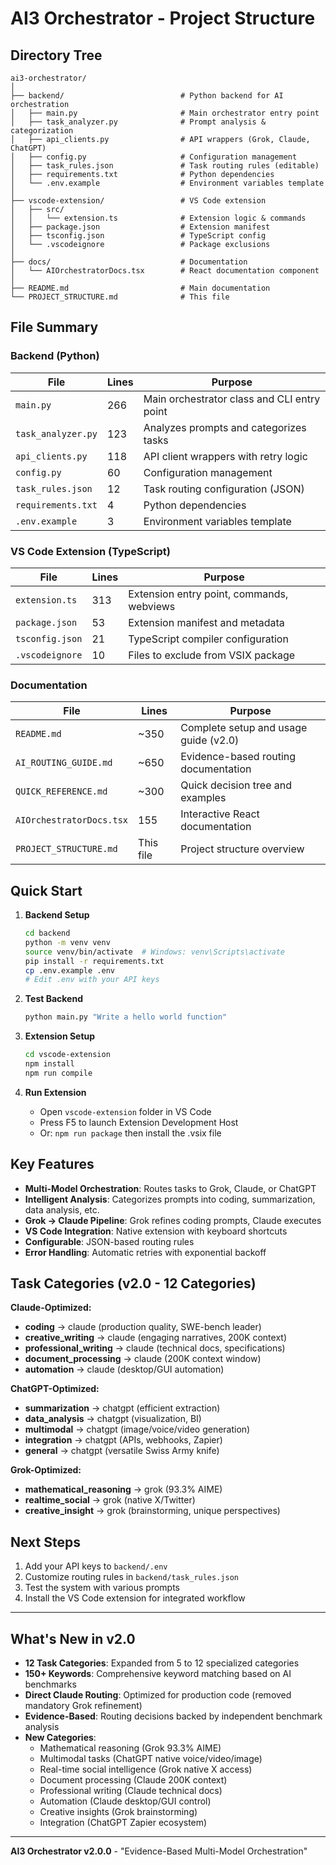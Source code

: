 # AI3 Orchestrator - Project Structure

## Directory Tree

```
ai3-orchestrator/
│
├── backend/                          # Python backend for AI orchestration
│   ├── main.py                       # Main orchestrator entry point
│   ├── task_analyzer.py              # Prompt analysis & categorization
│   ├── api_clients.py                # API wrappers (Grok, Claude, ChatGPT)
│   ├── config.py                     # Configuration management
│   ├── task_rules.json               # Task routing rules (editable)
│   ├── requirements.txt              # Python dependencies
│   └── .env.example                  # Environment variables template
│
├── vscode-extension/                 # VS Code extension
│   ├── src/
│   │   └── extension.ts              # Extension logic & commands
│   ├── package.json                  # Extension manifest
│   ├── tsconfig.json                 # TypeScript config
│   └── .vscodeignore                 # Package exclusions
│
├── docs/                             # Documentation
│   └── AIOrchestratorDocs.tsx        # React documentation component
│
├── README.md                         # Main documentation
└── PROJECT_STRUCTURE.md              # This file
```

## File Summary

### Backend (Python)

| File | Lines | Purpose |
|------|-------|---------|
| `main.py` | 266 | Main orchestrator class and CLI entry point |
| `task_analyzer.py` | 123 | Analyzes prompts and categorizes tasks |
| `api_clients.py` | 118 | API client wrappers with retry logic |
| `config.py` | 60 | Configuration management |
| `task_rules.json` | 12 | Task routing configuration (JSON) |
| `requirements.txt` | 4 | Python dependencies |
| `.env.example` | 3 | Environment variables template |

### VS Code Extension (TypeScript)

| File | Lines | Purpose |
|------|-------|---------|
| `extension.ts` | 313 | Extension entry point, commands, webviews |
| `package.json` | 53 | Extension manifest and metadata |
| `tsconfig.json` | 21 | TypeScript compiler configuration |
| `.vscodeignore` | 10 | Files to exclude from VSIX package |

### Documentation

| File | Lines | Purpose |
|------|-------|---------|
| `README.md` | ~350 | Complete setup and usage guide (v2.0) |
| `AI_ROUTING_GUIDE.md` | ~650 | Evidence-based routing documentation |
| `QUICK_REFERENCE.md` | ~300 | Quick decision tree and examples |
| `AIOrchestratorDocs.tsx` | 155 | Interactive React documentation |
| `PROJECT_STRUCTURE.md` | This file | Project structure overview |

## Quick Start

1. **Backend Setup**
   ```bash
   cd backend
   python -m venv venv
   source venv/bin/activate  # Windows: venv\Scripts\activate
   pip install -r requirements.txt
   cp .env.example .env
   # Edit .env with your API keys
   ```

2. **Test Backend**
   ```bash
   python main.py "Write a hello world function"
   ```

3. **Extension Setup**
   ```bash
   cd vscode-extension
   npm install
   npm run compile
   ```

4. **Run Extension**
   - Open `vscode-extension` folder in VS Code
   - Press F5 to launch Extension Development Host
   - Or: `npm run package` then install the .vsix file

## Key Features

- **Multi-Model Orchestration**: Routes tasks to Grok, Claude, or ChatGPT
- **Intelligent Analysis**: Categorizes prompts into coding, summarization, data analysis, etc.
- **Grok → Claude Pipeline**: Grok refines coding prompts, Claude executes
- **VS Code Integration**: Native extension with keyboard shortcuts
- **Configurable**: JSON-based routing rules
- **Error Handling**: Automatic retries with exponential backoff

## Task Categories (v2.0 - 12 Categories)

**Claude-Optimized:**
- **coding** → claude (production quality, SWE-bench leader)
- **creative_writing** → claude (engaging narratives, 200K context)
- **professional_writing** → claude (technical docs, specifications)
- **document_processing** → claude (200K context window)
- **automation** → claude (desktop/GUI automation)

**ChatGPT-Optimized:**
- **summarization** → chatgpt (efficient extraction)
- **data_analysis** → chatgpt (visualization, BI)
- **multimodal** → chatgpt (image/voice/video generation)
- **integration** → chatgpt (APIs, webhooks, Zapier)
- **general** → chatgpt (versatile Swiss Army knife)

**Grok-Optimized:**
- **mathematical_reasoning** → grok (93.3% AIME)
- **realtime_social** → grok (native X/Twitter)
- **creative_insight** → grok (brainstorming, unique perspectives)

## Next Steps

1. Add your API keys to `backend/.env`
2. Customize routing rules in `backend/task_rules.json`
3. Test the system with various prompts
4. Install the VS Code extension for integrated workflow

---

## What's New in v2.0

- **12 Task Categories**: Expanded from 5 to 12 specialized categories
- **150+ Keywords**: Comprehensive keyword matching based on AI benchmarks
- **Direct Claude Routing**: Optimized for production code (removed mandatory Grok refinement)
- **Evidence-Based**: Routing decisions backed by independent benchmark analysis
- **New Categories**:
  - Mathematical reasoning (Grok 93.3% AIME)
  - Multimodal tasks (ChatGPT native voice/video/image)
  - Real-time social intelligence (Grok native X access)
  - Document processing (Claude 200K context)
  - Professional writing (Claude technical docs)
  - Automation (Claude desktop/GUI control)
  - Creative insights (Grok brainstorming)
  - Integration (ChatGPT Zapier ecosystem)

---

**AI3 Orchestrator v2.0.0** - "Evidence-Based Multi-Model Orchestration"
